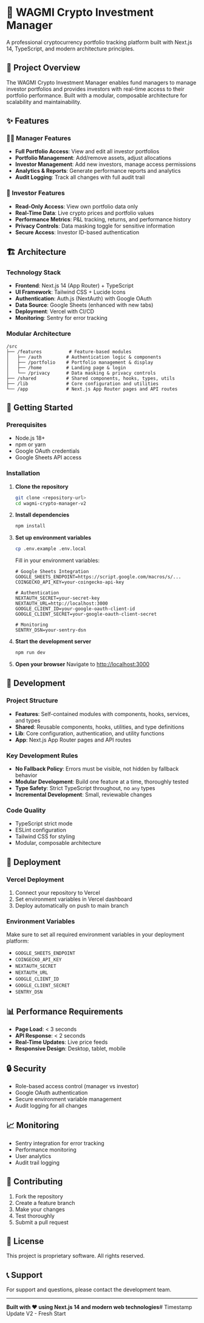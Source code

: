 # 🚀 WAGMI Crypto Investment Manager

A professional cryptocurrency portfolio tracking platform built with Next.js 14, TypeScript, and modern architecture principles.

## 🎯 Project Overview

The WAGMI Crypto Investment Manager enables fund managers to manage investor portfolios and provides investors with real-time access to their portfolio performance. Built with a modular, composable architecture for scalability and maintainability.

## ✨ Features

### 👨‍💼 Manager Features
- **Full Portfolio Access**: View and edit all investor portfolios
- **Portfolio Management**: Add/remove assets, adjust allocations
- **Investor Management**: Add new investors, manage access permissions
- **Analytics & Reports**: Generate performance reports and analytics
- **Audit Logging**: Track all changes with full audit trail

### 👤 Investor Features
- **Read-Only Access**: View own portfolio data only
- **Real-Time Data**: Live crypto prices and portfolio values
- **Performance Metrics**: P&L tracking, returns, and performance history
- **Privacy Controls**: Data masking toggle for sensitive information
- **Secure Access**: Investor ID-based authentication

## 🏗️ Architecture

### Technology Stack
- **Frontend**: Next.js 14 (App Router) + TypeScript
- **UI Framework**: Tailwind CSS + Lucide Icons
- **Authentication**: Auth.js (NextAuth) with Google OAuth
- **Data Source**: Google Sheets (enhanced with new tabs)
- **Deployment**: Vercel with CI/CD
- **Monitoring**: Sentry for error tracking

### Modular Architecture
```
/src
├── /features          # Feature-based modules
│   ├── /auth         # Authentication logic & components
│   ├── /portfolio    # Portfolio management & display
│   ├── /home         # Landing page & login
│   └── /privacy      # Data masking & privacy controls
├── /shared           # Shared components, hooks, types, utils
├── /lib              # Core configuration and utilities
└── /app              # Next.js App Router pages and API routes
```

## 🚀 Getting Started

### Prerequisites
- Node.js 18+ 
- npm or yarn
- Google OAuth credentials
- Google Sheets API access

### Installation

1. **Clone the repository**
   ```bash
   git clone <repository-url>
   cd wagmi-crypto-manager-v2
   ```

2. **Install dependencies**
   ```bash
   npm install
   ```

3. **Set up environment variables**
   ```bash
   cp .env.example .env.local
   ```
   
   Fill in your environment variables:
   ```env
   # Google Sheets Integration
   GOOGLE_SHEETS_ENDPOINT=https://script.google.com/macros/s/...
   COINGECKO_API_KEY=your-coingecko-api-key
   
   # Authentication
   NEXTAUTH_SECRET=your-secret-key
   NEXTAUTH_URL=http://localhost:3000
   GOOGLE_CLIENT_ID=your-google-oauth-client-id
   GOOGLE_CLIENT_SECRET=your-google-oauth-client-secret
   
   # Monitoring
   SENTRY_DSN=your-sentry-dsn
   ```

4. **Start the development server**
   ```bash
   npm run dev
   ```

5. **Open your browser**
   Navigate to [http://localhost:3000](http://localhost:3000)

## 🔧 Development

### Project Structure
- **Features**: Self-contained modules with components, hooks, services, and types
- **Shared**: Reusable components, hooks, utilities, and type definitions
- **Lib**: Core configuration, authentication, and utility functions
- **App**: Next.js App Router pages and API routes

### Key Development Rules
- **No Fallback Policy**: Errors must be visible, not hidden by fallback behavior
- **Modular Development**: Build one feature at a time, thoroughly tested
- **Type Safety**: Strict TypeScript throughout, no `any` types
- **Incremental Development**: Small, reviewable changes

### Code Quality
- TypeScript strict mode
- ESLint configuration
- Tailwind CSS for styling
- Modular, composable architecture

## 🚀 Deployment

### Vercel Deployment
1. Connect your repository to Vercel
2. Set environment variables in Vercel dashboard
3. Deploy automatically on push to main branch

### Environment Variables
Make sure to set all required environment variables in your deployment platform:
- `GOOGLE_SHEETS_ENDPOINT`
- `COINGECKO_API_KEY`
- `NEXTAUTH_SECRET`
- `NEXTAUTH_URL`
- `GOOGLE_CLIENT_ID`
- `GOOGLE_CLIENT_SECRET`
- `SENTRY_DSN`

## 📊 Performance Requirements
- **Page Load**: < 3 seconds
- **API Response**: < 2 seconds
- **Real-Time Updates**: Live price feeds
- **Responsive Design**: Desktop, tablet, mobile

## 🔒 Security
- Role-based access control (manager vs investor)
- Google OAuth authentication
- Secure environment variable management
- Audit logging for all changes

## 📈 Monitoring
- Sentry integration for error tracking
- Performance monitoring
- User analytics
- Audit trail logging

## 🤝 Contributing
1. Fork the repository
2. Create a feature branch
3. Make your changes
4. Test thoroughly
5. Submit a pull request

## 📄 License
This project is proprietary software. All rights reserved.

## 📞 Support
For support and questions, please contact the development team.

---

**Built with ❤️ using Next.js 14 and modern web technologies**# Timestamp Update V2 - Fresh Start
